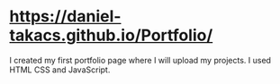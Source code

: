 # https://daniel-takacs.github.io/Portfolio/

I created my first portfolio page where I will upload my projects. I used HTML CSS and JavaScript. 
